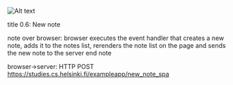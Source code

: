 ![Alt text](https://raw.githubusercontent.com/helenkwok/Full-Stack-Open/main/part%200/0.6%20New%20note.png "0.6: New note")

title 0.6: New note

note over browser:
browser executes the event handler
that creates a new note,
adds it to the notes list,
rerenders the note list on the page
and sends the new note to the server
end note

browser->server: HTTP POST https://studies.cs.helsinki.fi/exampleapp/new_note_spa